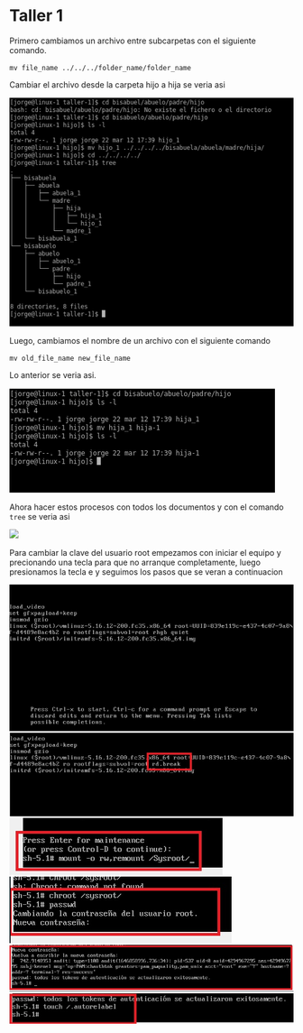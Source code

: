 Taller 1
===

Primero cambiamos un archivo entre subcarpetas con el siguiente comando. 

    mv file_name ../../../folder_name/folder_name

Cambiar el archivo desde la carpeta hijo a hija se veria asi

<img src="/img/taller-2-1.png"/><br>

Luego, cambiamos el nombre de un archivo con el siguiente comando

    mv old_file_name new_file_name

Lo anterior se veria asi.

<img src="/img/taller-2-2.png"/><br>

Ahora hacer estos procesos con todos los documentos y con el comando `tree` se veria asi

<img src="/img/1/taller-2-3.png"/><br>

   
Para cambiar la clave del usuario root empezamos con iniciar el equipo y precionando una tecla para que no arranque completamente, luego presionamos la tecla e y seguimos los pasos que se veran a continuacion

<img src="/img/taller-2-4.png"/><br>
<img src="/img/taller-2-5.png"/><br>
<img src="/img/taller-2-6.png"/><br>
<img src="/img/taller-2-7.png"/><br>
<img src="/img/taller-2-8.png"/><br>
<img src="/img/taller-2-9.png"/><br>

